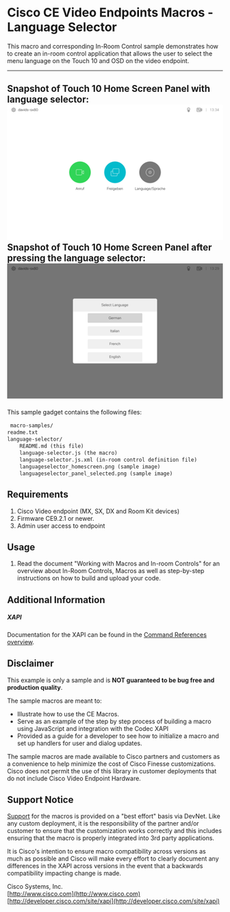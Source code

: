 # Cisco CE Video Endpoints Macros - Language Selector
This macro and corresponding In-Room Control sample demonstrates how to create an in-room control application that allows the user to select the menu language on the Touch 10 and OSD on the video endpoint.

---
Snapshot of Touch 10 Home Screen Panel with language selector:
![Sample In-Room Control Screenshot](languageselector_homescreen.png)
Snapshot of Touch 10 Home Screen Panel after pressing the language selector:
![Sample In-Room Control Screenshot](languageselector_panel_selected.png)
---


This sample gadget contains the following files:

     macro-samples/
	readme.txt
	language-selector/
		README.md (this file)
		language-selector.js (the macro)
		language-selector.js.xml (in-room control definition file)
		languageselector_homescreen.png (sample image)
		languageselector_panel_selected.png (sample image)


## Requirements
1. Cisco Video endpoint (MX, SX, DX and Room Kit devices)
2. Firmware CE9.2.1 or newer.
3. Admin user access to endpoint

## Usage
1. Read the document "Working with Macros and In-room Controls" for an overview about In-Room Controls, Macros as well as step-by-step instructions on how to build and upload your code.

## Additional Information
##### XAPI
Documentation for the XAPI can be found in the [Command References overview](https://www.cisco.com/c/en/us/support/collaboration-endpoints/telepresence-quick-set-series/products-command-reference-list.html).

## Disclaimer
This example is only a sample and is **NOT guaranteed to be bug free and production quality**.

The sample macros are meant to:
- Illustrate how to use the CE Macros.
- Serve as an example of the step by step process of building a macro using JavaScript and integration with the Codec XAPI
- Provided as a guide for a developer to see how to initialize a macro and set up handlers for user and dialog updates.

The sample macros are made available to Cisco partners and customers as a convenience to help minimize the cost of Cisco Finesse customizations. Cisco does not permit the use of this library in customer deployments that do not include Cisco Video Endpoint Hardware.

## Support Notice
[Support](http://developer.cisco.com/site/devnet/support) for the macros is provided on a "best effort" basis via DevNet. Like any custom deployment, it is the responsibility of the partner and/or customer to ensure that the customization works correctly and this includes ensuring that the macro is properly integrated into 3rd party applications.

It is Cisco's intention to ensure macro compatibility across versions as much as possible and Cisco will make every effort to clearly document any differences in the XAPI across versions in the event that a backwards compatibility impacting change is made.

Cisco Systems, Inc.<br>
[http://www.cisco.com](http://www.cisco.com)<br>
[http://developer.cisco.com/site/xapi](http://developer.cisco.com/site/xapi)